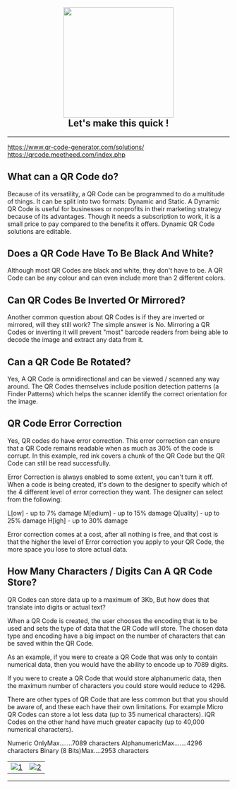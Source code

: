 <h2 align="center">
<img src="https://github.com/tathagatamishra/QuickieQR/assets/114053180/62b13636-bdcc-4864-8555-37612cb06a1f" width="250">
<br>Let's make this quick !<br>
</h2>

---

https://www.qr-code-generator.com/solutions/
https://qrcode.meetheed.com/index.php

## What can a QR Code do?

Because of its versatility, a QR Code can be programmed to do a multitude of things. It can be split into two formats: Dynamic and Static. A Dynamic QR Code is useful for businesses or nonprofits in their marketing strategy because of its advantages. Though it needs a subscription to work, it is a small price to pay compared to the benefits it offers. Dynamic QR Code solutions are editable.

## Does a QR Code Have To Be Black And White?

Although most QR Codes are black and white, they don't have to be. A QR Code can be any colour and can even include more than 2 different colors.

## Can QR Codes Be Inverted Or Mirrored? 

Another common question about QR Codes is if they are inverted or mirrored, will they still work? The simple answer is No. Mirroring a QR Codes or inverting it will prevent "most" barcode readers from being able to decode the image and extract any data from it.

## Can a QR Code Be Rotated? 

Yes, A QR Code is omnidirectional and can be viewed / scanned any way around. The QR Codes themselves include position detection patterns (a Finder Patterns) which helps the scanner identify the correct orientation for the image.

## QR Code Error Correction

Yes, QR codes do have error correction. This error correction can ensure that a QR Code remains readable when as much as 30% of the code is corrupt. In this example, red ink covers a chunk of the QR Code but the QR Code can still be read successfully.

Error Correction is always enabled to some extent, you can't turn it off. When a code is being created, it's down to the designer to specify which of the 4 different level of error correction they want. The designer can select from the following:

L[ow] - up to 7% damage
M[edium] - up to 15% damage
Q[uality] - up to 25% damage
H[igh] - up to 30% damage

Error correction comes at a cost, after all nothing is free, and that cost is that the higher the level of Error correction you apply to your QR Code, the more space you lose to store actual data.

## How Many Characters / Digits Can A QR Code Store?

QR Codes can store data up to a maximum of 3Kb, But how does that translate into digits or actual text?

When a QR Code is created, the user chooses the encoding that is to be used and sets the type of data that the QR Code will store. The chosen data type and encoding have a big impact on the number of characters that can be saved within the QR Code.

As an example, if you were to create a QR Code that was only to contain numerical data, then you would have the ability to encode up to 7089 digits.

If you were to create a QR Code that would store alphanumeric data, then the maximum number of characters you could store would reduce to 4296.

There are other types of QR Code that are less common but that you should be aware of, and these each have their own limitations. For example Micro QR Codes can store a lot less data (up to 35 numerical characters). iQR Codes on the other hand have much greater capacity (up to 40,000 numerical characters).

Numeric OnlyMax.......7089 characters
AlphanumericMax.......4296 characters
Binary (8 Bits)Max....2953 characters




| | |
| :--: | :--: |
| [![1](https://github.com/tathagatamishra/QuickieQR/assets/114053180/6af88339-087b-415d-84b5-4d88c2c4e96d)](https://quickieqr.vercel.app/) | [![2](https://github.com/tathagatamishra/QuickieQR/assets/114053180/afaaccc1-b02f-424a-825f-8c1710be93be)](https://quickieqr.vercel.app/) |


---
